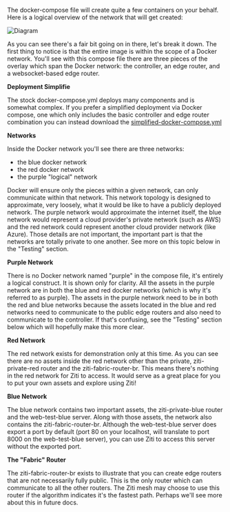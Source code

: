 The docker-compose file will create quite a few containers on your behalf. Here is a logical overview of the network that will get created:

![Diagram](./images/deploymentdiagram.svg)

As you can see there's a fair bit going on in there, let's break it down. The first thing to notice is that the entire image is within the scope of a Docker network. You'll see with this compose file there are three pieces of the overlay which span the Docker network: the controller, an edge router, and a websocket-based edge router.

**Deployment Simplifie**

The stock docker-compose.yml deploys many components and is somewhat complex. If you prefer a simplified deployment via Docker compose, one which only includes the basic controller and edge router combination you can instead download the [simplified-docker-compose.yml](https://github.com/openziti/ziti/blob/release-next/quickstart/docker/simplified-docker-compose.yml)

**Networks**

Inside the Docker network you'll see there are three networks:

* the blue docker network
* the red docker network
* the purple "logical" network

Docker will ensure only the pieces within a given network, can only communicate within that network. This network topology is designed to approximate, very loosely, what it would be like to have a publicly deployed network. The purple network would approximate the internet itself, the blue network would represent a cloud provider's private network (such as AWS) and the red network could represent another cloud provider network (like Azure). Those details are not important, the important part is that the networks are totally private to one another. See more on this topic below in the "Testing" section.

**Purple Network**

There is no Docker network named "purple" in the compose file, it's entirely a logical construct. It is shown only for clarity. All the assets in the purple network are in both the blue and red docker networks (which is why it's referred to as purple). The assets in the purple network need to be in both the red and blue networks because the assets located in the blue and red networks need to communicate to the public edge routers and also need to communicate to the controller. If that's confusing, see the "Testing" section below which will hopefully make this more clear.

**Red Network**

The red network exists for demonstration only at this time. As you can see there are no assets inside the red network other than the private, ziti-private-red router and the ziti-fabric-router-br. This means there's nothing in the red network for Ziti to access. It would serve as a great place for you to put your own assets and explore using Ziti!

**Blue Network**

The blue network contains two important assets, the ziti-private-blue router and the web-test-blue server. Along with those assets, the network also contains the ziti-fabric-router-br. Although the web-test-blue server does export a port by default (port 80 on your localhost, will translate to port 8000 on the web-test-blue server), you can use Ziti to access this server without the exported port.

**The "Fabric" Router**

The ziti-fabric-router-br exists to illustrate that you can create edge routers that are not necessarily fully public. This is the only router which can communicate to all the other routers. The Ziti mesh may choose to use this router if the algorithm indicates it's the fastest path. Perhaps we'll see more about this in future docs.